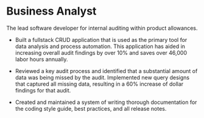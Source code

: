 # Business Analyst

The lead software developer for internal auditing within product allowances.

- Built a fullstack CRUD application that is used as the primary tool for data analysis and process automation. This application has aided in increasing overall audit findings by over 10% and saves over 46,000 labor hours annually.

- Reviewed a key audit process and identified that a substantial amount of data was being missed by the audit. Implemented new query designs that captured all missing data, resulting in a 60% increase of dollar findings for that audit.

- Created and maintained a system of writing thorough documentation for the coding style guide, best practices, and all release notes.